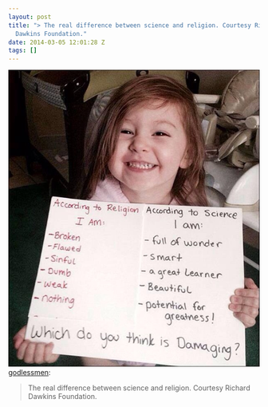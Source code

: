 ```yaml
---
layout: post
title: "> The real difference between science and religion. Courtesy Richard
  Dawkins Foundation."
date: 2014-03-05 12:01:28 Z
tags: []
---
```

![](/media/2014/03/78641547703.jpg)
[godlessmen](http://godlessmen.tumblr.com/post/78556774815/the-real-difference-between-science-and-religion):

> The real difference between science and religion. Courtesy Richard Dawkins Foundation.
